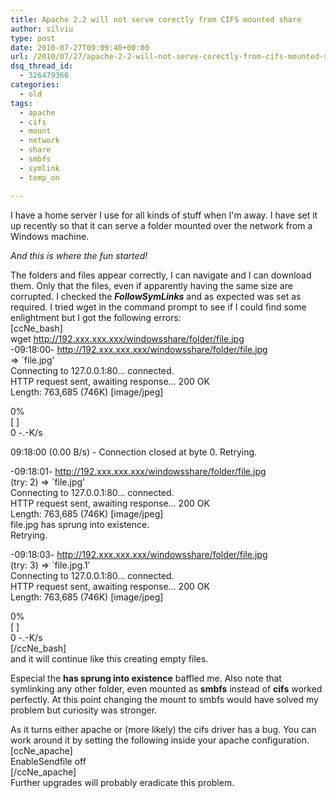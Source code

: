 ```yaml
---
title: Apache 2.2 will not serve corectly from CIFS mounted share
author: silviu
type: post
date: 2010-07-27T09:09:40+00:00
url: /2010/07/27/apache-2-2-will-not-serve-corectly-from-cifs-mounted-share/
dsq_thread_id:
  - 326479366
categories:
  - old
tags:
  - apache
  - cifs
  - mount
  - network
  - share
  - smbfs
  - symlink
  - temp_on

---
```

I have a home server I use for all kinds of stuff when I'm away. I have set it up recently so that it can serve a folder mounted over the network from a Windows machine.

_And this is where the fun started!_

The folders and files appear correctly, I can navigate and I can download them. Only that the files, even if apparently having the same size are corrupted. I checked the **_FollowSymLinks_** and as expected was set as required. I tried wget in the command prompt to see if I could find some enlightment but I got the following errors:  
[ccNe_bash]  
wget http://192.xxx.xxx.xxx/windowsshare/folder/file.jpg  
-09:18:00- http://192.xxx.xxx.xxx/windowsshare/folder/file.jpg  
=> \`file.jpg'  
Connecting to 127.0.0.1:80&#8230; connected.  
HTTP request sent, awaiting response&#8230; 200 OK  
Length: 763,685 (746K) [image/jpeg]

0%  
[ ]  
0 -.-K/s

09:18:00 (0.00 B/s) - Connection closed at byte 0. Retrying.

-09:18:01- http://192.xxx.xxx.xxx/windowsshare/folder/file.jpg  
(try: 2) => \`file.jpg'  
Connecting to 127.0.0.1:80&#8230; connected.  
HTTP request sent, awaiting response&#8230; 200 OK  
Length: 763,685 (746K) [image/jpeg]  
file.jpg has sprung into existence.  
Retrying.

-09:18:03- http://192.xxx.xxx.xxx/windowsshare/folder/file.jpg  
(try: 3) => \`file.jpg.1&#8242;  
Connecting to 127.0.0.1:80&#8230; connected.  
HTTP request sent, awaiting response&#8230; 200 OK  
Length: 763,685 (746K) [image/jpeg]

0%  
[ ]  
0 -.-K/s  
[/ccNe_bash]  
and it will continue like this creating empty files.

Especial the **has sprung into existence** baffled me. Also note that symlinking any other folder, even mounted as **smbfs** instead of **cifs** worked perfectly. At this point changing the mount to smbfs would have solved my problem but curiosity was stronger.

As it turns either apache or (more likely) the cifs driver has a bug. You can work around it by setting the following inside your apache configuration.  
[ccNe_apache]  
EnableSendfile off  
[/ccNe_apache]  
Further upgrades will probably eradicate this problem.